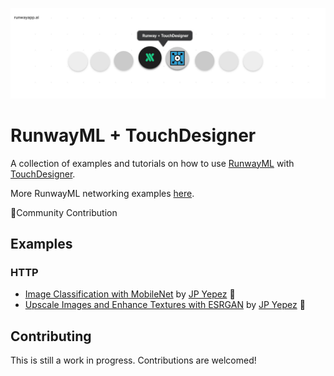 <p align="center">
  <img src="./assets/cover_runway_touchdesigner_github.jpg">
</p>

# RunwayML + TouchDesigner

A collection of examples and tutorials on how to use [RunwayML](https://runwayml.com/) with [TouchDesigner](https://www.derivative.ca/).

More RunwayML networking examples [here](https://learn.runwayml.com/#/networking/examples).

🎉Community Contribution

## Examples

### HTTP
* [Image Classification with MobileNet](MobileNet/TDClassifier) by [JP Yepez](https://www.jpyepez.com) 🎉
* [Upscale Images and Enhance Textures with ESRGAN](ESRGAN/EnhanceTextures) by [JP Yepez](https://www.jpyepez.com) 🎉

## Contributing

This is still a work in progress. Contributions are welcomed!

